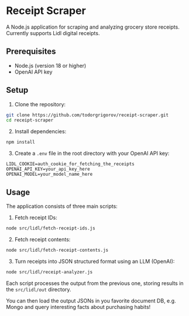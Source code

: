 # Receipt Scraper

A Node.js application for scraping and analyzing grocery store receipts. Currently supports Lidl digital receipts.

## Prerequisites

- Node.js (version 18 or higher)
- OpenAI API key

## Setup

1. Clone the repository:

```bash
git clone https://github.com/todorgrigorov/receipt-scraper.git
cd receipt-scraper
```

2. Install dependencies:

```bash
npm install
```

3. Create a `.env` file in the root directory with your OpenAI API key:

```
LIDL_COOKIE=auth_cookie_for_fetching_the_receipts
OPENAI_API_KEY=your_api_key_here
OPENAI_MODEL=your_model_name_here
```

## Usage

The application consists of three main scripts:

1. Fetch receipt IDs:

```bash
node src/lidl/fetch-receipt-ids.js
```

2. Fetch receipt contents:

```bash
node src/lidl/fetch-receipt-contents.js
```

3. Turn receipts into JSON structured format using an LLM (OpenAI):

```bash
node src/lidl/receipt-analyzer.js
```

Each script processes the output from the previous one, storing results in the `src/lidl/out` directory.

You can then load the output JSONs in you favorite document DB, e.g. Mongo and query interesting facts about purchasing habits!
